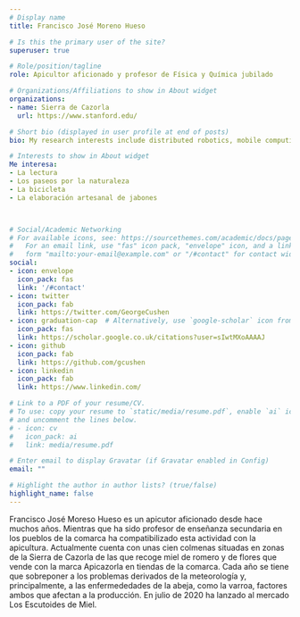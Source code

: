 ```yaml
---
# Display name
title: Francisco José Moreno Hueso

# Is this the primary user of the site?
superuser: true

# Role/position/tagline
role: Apicultor aficionado y profesor de Física y Química jubilado

# Organizations/Affiliations to show in About widget
organizations:
- name: Sierra de Cazorla
  url: https://www.stanford.edu/

# Short bio (displayed in user profile at end of posts)
bio: My research interests include distributed robotics, mobile computing and programmable matter.

# Interests to show in About widget
Me interesa:
- La lectura
- Los paseos por la naturaleza
- La bicicleta
- La elaboración artesanal de jabones



# Social/Academic Networking
# For available icons, see: https://sourcethemes.com/academic/docs/page-builder/#icons
#   For an email link, use "fas" icon pack, "envelope" icon, and a link in the
#   form "mailto:your-email@example.com" or "/#contact" for contact widget.
social:
- icon: envelope
  icon_pack: fas
  link: '/#contact'
- icon: twitter
  icon_pack: fab
  link: https://twitter.com/GeorgeCushen
- icon: graduation-cap  # Alternatively, use `google-scholar` icon from `ai` icon pack
  icon_pack: fas
  link: https://scholar.google.co.uk/citations?user=sIwtMXoAAAAJ
- icon: github
  icon_pack: fab
  link: https://github.com/gcushen
- icon: linkedin
  icon_pack: fab
  link: https://www.linkedin.com/

# Link to a PDF of your resume/CV.
# To use: copy your resume to `static/media/resume.pdf`, enable `ai` icons in `params.toml`, 
# and uncomment the lines below.
# - icon: cv
#   icon_pack: ai
#   link: media/resume.pdf

# Enter email to display Gravatar (if Gravatar enabled in Config)
email: ""

# Highlight the author in author lists? (true/false)
highlight_name: false
---
```


Francisco José Moreso Hueso  es un apicutor aficionado desde hace muchos años. Mientras que ha sido profesor de enseñanza secundaria en los pueblos de la comarca ha compatibilizado esta actividad con la apicultura. Actualmente cuenta con unas cien colmenas situadas en zonas de la Sierra de Cazorla de las que recoge miel de romero y de flores que vende con la marca Apicazorla en tiendas de la comarca. Cada año se tiene que sobreponer a los problemas derivados de la meteorología y, principalmente, a las enfermededades de la abeja, como la varroa, factores ambos que afectan a la producción. En julio de 2020 ha lanzado al mercado Los Escutoides de Miel.


